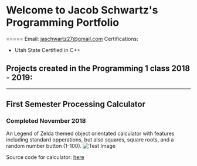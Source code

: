 # Welcome to Jacob Schwartz's Programming Portfolio
=====
Email: jaschwartz27@gmail.com
Certifications: 
* Utah State Certified in C++

## Projects created in the Programming 1 class 2018 - 2019:
-----
 
 ## First Semester Processing Calculator
 ### Completed November 2018
 An Legend of Zelda themed object orientated calculator with features including standard opperations, but also squares, square roots, and a random number button (1-100).
 ![Test Image](https://github.com/Bamboo72/2019ProgrammingPortfolio/blob/master/images/test.png?raw=true)

Source code for calculator: [here](https://github.com/Bamboo72/2019ProgrammingPortfolio/blob/master/Calculator/README.md)
